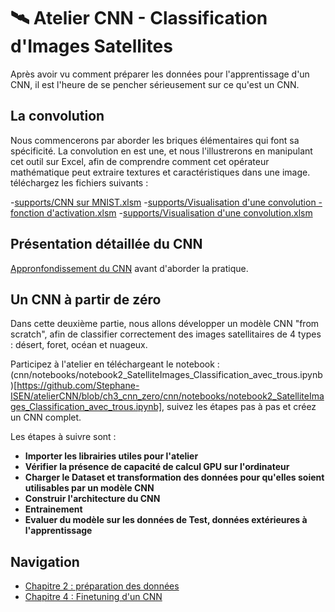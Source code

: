# 🛰️ Atelier CNN - Classification d'Images Satellites
Après avoir vu comment préparer les données pour l'apprentissage d'un CNN, il est l'heure de se pencher sérieusement sur ce qu'est un CNN.

## La convolution
Nous commencerons par aborder les briques élémentaires qui font sa spécificité. La convolution en est une, et nous l'illustrerons en manipulant cet outil sur Excel, afin de comprendre comment cet opérateur mathématique peut extraire textures et caractéristiques dans une image.
téléchargez les fichiers suivants : 

-[supports/CNN sur MNIST.xlsm](https://github.com/Stephane-ISEN/atelierCNN/blob/ch3_cnn_zero/supports/CNN%20sur%20MNIST.xlsm) 
-[supports/Visualisation d'une convolution - fonction d'activation.xlsm](https://github.com/Stephane-ISEN/atelierCNN/blob/ch3_cnn_zero/supports/Visualisation%20d'une%20convolution%20-%20fonction%20d'activation.xlsm) 
-[supports/Visualisation d'une convolution.xlsm](https://github.com/Stephane-ISEN/atelierCNN/blob/ch3_cnn_zero/supports/Visualisation%20d'une%20convolution.xlsm)

## Présentation détaillée du CNN
[Appronfondissement du CNN](https://github.com/Stephane-ISEN/atelierCNN/blob/ch3_cnn_zero/supports/cnn_prez.pdf) avant d'aborder la pratique.

## Un CNN à partir de zéro
Dans cette deuxième partie, nous allons développer un modèle CNN "from scratch", afin de classifier correctement des images satellitaires de 4 types : désert, foret, océan et nuageux.

Participez à l'atelier en téléchargeant le notebook : (cnn/notebooks/notebook2_SatelliteImages_Classification_avec_trous.ipynb)[https://github.com/Stephane-ISEN/atelierCNN/blob/ch3_cnn_zero/cnn/notebooks/notebook2_SatelliteImages_Classification_avec_trous.ipynb], suivez les étapes pas à pas et créez un CNN complet.

Les étapes à suivre sont :
- **Importer les librairies utiles pour l'atelier**
- **Vérifier la présence de capacité de calcul GPU sur l'ordinateur**
- **Charger le Dataset et transformation des données pour qu'elles soient utilisables par un modèle CNN**
- **Construir l'architecture du CNN**
- **Entrainement**
- **Evaluer du modèle sur les données de Test, données extérieures à l'apprentissage**

## Navigation
- [Chapitre 2 : préparation des données](https://github.com/Stephane-ISEN/atelierCNN/tree/ch2_prepa_data)
- [Chapitre 4 : Finetuning d'un CNN](https://github.com/Stephane-ISEN/atelierCNN/tree/ch4_cnn_finetuning)
